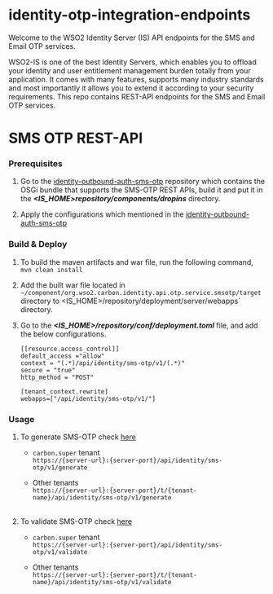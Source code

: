 # identity-otp-integration-endpoints
Welcome to the WSO2 Identity Server (IS) API endpoints for the SMS and Email OTP services.

WSO2-IS is one of the best Identity Servers, which enables you to offload your identity and user entitlement management 
burden totally from your application. It comes with many features, supports many industry standards and most importantly 
it allows you to extend it according to your security requirements. This repo contains REST-API endpoints for the SMS 
and Email OTP services.

# SMS OTP REST-API
### Prerequisites

1. Go to the [identity-outbound-auth-sms-otp](https://github.com/wso2-extensions/identity-outbound-auth-sms-otp) repository which contains the OSGi bundle that supports the SMS-OTP REST APIs, build it and put it in the
_**<IS_HOME>repository/components/dropins**_ directory.

2. Apply the configurations which mentioned in the [identity-outbound-auth-sms-otp](https://github.com/wso2-extensions/identity-outbound-auth-sms-otp)

### Build & Deploy
1. To build the maven artifacts and war file, run the following command,
   `mvn clean install`

2. Add the built war file located in `~/component/org.wso2.carbon.identity.api.otp.service.smsotp/target` 
directory to <IS_HOME>/repository/deployment/server/webapps` directory.

3. Go to the **_<IS_HOME>/repository/conf/deployment.toml_** file, and add the below configurations.
   ```
   [[resource.access_control]]
   default_access ="allow"
   context = "(.*)/api/identity/sms-otp/v1/(.*)"
   secure = "true"
   http_method = "POST"
   
   [tenant_context.rewrite]
   webapps=["/api/identity/sms-otp/v1/"]
   ```
### Usage
1. To generate SMS-OTP check [here](https://github.com/maneeshaindrachapa/wso2-otp-service-endpoints/blob/master/component/org.wso2.carbon.identity.api.otp.service.smsotp/src/main/resources/sms-otp.yaml)
   
   - `carbon.super` tenant<br>
      `https://{server-url}:{server-port}/api/identity/sms-otp/v1/generate`
   
   - Other tenants<br>
     `https://{server-url}:{server-port}/t/{tenant-name}/api/identity/sms-otp/v1/generate`<br><br>

2. To validate SMS-OTP check [here](https://github.com/maneeshaindrachapa/wso2-otp-service-endpoints/blob/master/component/org.wso2.carbon.identity.api.otp.service.smsotp/src/main/resources/sms-otp.yaml)
 
    - `carbon.super` tenant<br>
     `https://{server-url}:{server-port}/api/identity/sms-otp/v1/validate`

    - Other tenants<br>
   `https://{server-url}:{server-port}/t/{tenant-name}/api/identity/sms-otp/v1/validate`